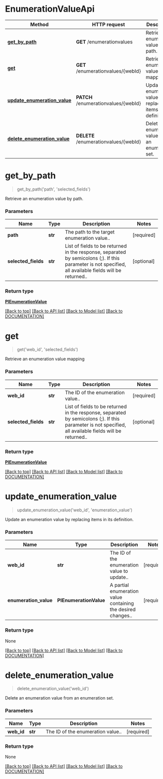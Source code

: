 # EnumerationValueApi

Method | HTTP request | Description
------------ | ------------- | -------------
[**get_by_path**](EnumerationValueApi.md#getbypath) | **GET** /enumerationvalues | Retrieve an enumeration value by path.
[**get**](EnumerationValueApi.md#get) | **GET** /enumerationvalues/{webId} | Retrieve an enumeration value mapping
[**update_enumeration_value**](EnumerationValueApi.md#updateenumerationvalue) | **PATCH** /enumerationvalues/{webId} | Update an enumeration value by replacing items in its definition.
[**delete_enumeration_value**](EnumerationValueApi.md#deleteenumerationvalue) | **DELETE** /enumerationvalues/{webId} | Delete an enumeration value from an enumeration set.


# **get_by_path**
> get_by_path('path', 'selected_fields')

Retrieve an enumeration value by path.

### Parameters

Name | Type | Description | Notes
------------- | ------------- | ------------- | -------------
 **path** | **str**| The path to the target enumeration value.. | [required]
 **selected_fields** | **str**| List of fields to be returned in the response, separated by semicolons (;). If this parameter is not specified, all available fields will be returned.. | [optional]


### Return type

[**PIEnumerationValue**](../models/PIEnumerationValue.md)

[[Back to top]](#) [[Back to API list]](../../DOCUMENTATION.md#documentation-for-api-endpoints) [[Back to Model list]](../../DOCUMENTATION.md#documentation-for-models) [[Back to DOCUMENTATION]](../../DOCUMENTATION.md)

# **get**
> get('web_id', 'selected_fields')

Retrieve an enumeration value mapping

### Parameters

Name | Type | Description | Notes
------------- | ------------- | ------------- | -------------
 **web_id** | **str**| The ID of the enumeration value.. | [required]
 **selected_fields** | **str**| List of fields to be returned in the response, separated by semicolons (;). If this parameter is not specified, all available fields will be returned.. | [optional]


### Return type

[**PIEnumerationValue**](../models/PIEnumerationValue.md)

[[Back to top]](#) [[Back to API list]](../../DOCUMENTATION.md#documentation-for-api-endpoints) [[Back to Model list]](../../DOCUMENTATION.md#documentation-for-models) [[Back to DOCUMENTATION]](../../DOCUMENTATION.md)

# **update_enumeration_value**
> update_enumeration_value('web_id', 'enumeration_value')

Update an enumeration value by replacing items in its definition.

### Parameters

Name | Type | Description | Notes
------------- | ------------- | ------------- | -------------
 **web_id** | **str**| The ID of the enumeration value to update.. | [required]
 **enumeration_value** | **PIEnumerationValue**| A partial enumeration value containing the desired changes.. | [required]


### Return type

None

[[Back to top]](#) [[Back to API list]](../../DOCUMENTATION.md#documentation-for-api-endpoints) [[Back to Model list]](../../DOCUMENTATION.md#documentation-for-models) [[Back to DOCUMENTATION]](../../DOCUMENTATION.md)

# **delete_enumeration_value**
> delete_enumeration_value('web_id')

Delete an enumeration value from an enumeration set.

### Parameters

Name | Type | Description | Notes
------------- | ------------- | ------------- | -------------
 **web_id** | **str**| The ID of the enumeration value.. | [required]


### Return type

None

[[Back to top]](#) [[Back to API list]](../../DOCUMENTATION.md#documentation-for-api-endpoints) [[Back to Model list]](../../DOCUMENTATION.md#documentation-for-models) [[Back to DOCUMENTATION]](../../DOCUMENTATION.md)
